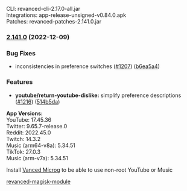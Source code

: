 CLI: revanced-cli-2.17.0-all.jar  
Integrations: app-release-unsigned-v0.84.0.apk  
Patches: revanced-patches-2.141.0.jar  

### [2.141.0](https://github.com/revanced/revanced-patches/compare/v2.140.0...v2.141.0) (2022-12-09)
### Bug Fixes
* inconsistencies in preference switches ([#1207](https://github.com/revanced/revanced-patches/issues/1207)) ([b6ea5a4](https://github.com/revanced/revanced-patches/commit/b6ea5a43b3eec6a06c7514cd79569b97a2b7d333))
### Features
* **youtube/return-youtube-dislike:** simplify preference descriptions ([#1216](https://github.com/revanced/revanced-patches/issues/1216)) ([514b5da](https://github.com/revanced/revanced-patches/commit/514b5da9a7de6f8d0b0d00ec6269f836df3e9333))

  
**App Versions:**  
YouTube: 17.45.36  
Twitter: 9.65.7-release.0  
Reddit: 2022.45.0  
Twitch: 14.3.2  
Music (arm64-v8a): 5.34.51  
TikTok: 27.0.3  
Music (arm-v7a): 5.34.51  

Install [Vanced Microg](https://github.com/TeamVanced/VancedMicroG/releases) to be able to use non-root YouTube or Music  

[revanced-magisk-module](https://github.com/j-hc/revanced-magisk-module)  
